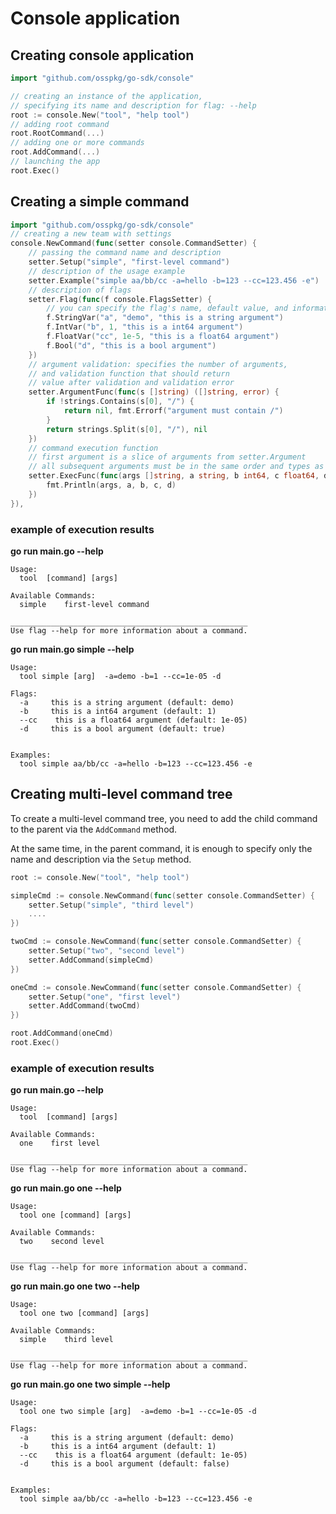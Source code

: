 # Console application

## Сreating console application

```go
import "github.com/osspkg/go-sdk/console"

// creating an instance of the application, 
// specifying its name and description for flag: --help 
root := console.New("tool", "help tool")
// adding root command
root.RootCommand(...)
// adding one or more commands
root.AddCommand(...)
// launching the app
root.Exec()
```

## Creating a simple command

```go
import "github.com/osspkg/go-sdk/console"
// creating a new team with settings
console.NewCommand(func(setter console.CommandSetter) {
	// passing the command name and description
    setter.Setup("simple", "first-level command")
    // description of the usage example
    setter.Example("simple aa/bb/cc -a=hello -b=123 --cc=123.456 -e")
    // description of flags
    setter.Flag(func(f console.FlagsSetter) {
    	// you can specify the flag's name, default value, and information about the flag's value.
        f.StringVar("a", "demo", "this is a string argument")
        f.IntVar("b", 1, "this is a int64 argument")
        f.FloatVar("cc", 1e-5, "this is a float64 argument")
        f.Bool("d", "this is a bool argument")
    })
    // argument validation: specifies the number of arguments, 
    // and validation function that should return 
    // value after validation and validation error
    setter.ArgumentFunc(func(s []string) ([]string, error) {
        if !strings.Contains(s[0], "/") {
            return nil, fmt.Errorf("argument must contain /")
        }
        return strings.Split(s[0], "/"), nil
    })
    // command execution function
    // first argument is a slice of arguments from setter.Argument
    // all subsequent arguments must be in the same order and types as listed in setter.Flag
    setter.ExecFunc(func(args []string, a string, b int64, c float64, d bool) {
        fmt.Println(args, a, b, c, d)
    })
}),
```

### example of execution results

**go run main.go  --help**
```text
Usage: 
  tool  [command] [args]

Available Commands:
  simple    first-level command

_____________________________________________________
Use flag --help for more information about a command.

```
**go run main.go simple  --help**
```text
Usage: 
  tool simple [arg]  -a=demo -b=1 --cc=1e-05 -d

Flags:
  -a     this is a string argument (default: demo)
  -b     this is a int64 argument (default: 1)
  --cc    this is a float64 argument (default: 1e-05)
  -d     this is a bool argument (default: true)


Examples:
  tool simple aa/bb/cc -a=hello -b=123 --cc=123.456 -e
```

## Creating multi-level command tree

To create a multi-level command tree, 
you need to add the child command to the parent via the `AddCommand` method.

At the same time, in the parent command, it is enough to 
specify only the name and description via the `Setup` method.

```go
root := console.New("tool", "help tool")

simpleCmd := console.NewCommand(func(setter console.CommandSetter) {
    setter.Setup("simple", "third level")
    ....
})

twoCmd := console.NewCommand(func(setter console.CommandSetter) {
    setter.Setup("two", "second level")
    setter.AddCommand(simpleCmd)
})

oneCmd := console.NewCommand(func(setter console.CommandSetter) {
    setter.Setup("one", "first level")
    setter.AddCommand(twoCmd)
})

root.AddCommand(oneCmd)
root.Exec()
```

### example of execution results

**go run main.go  --help**

```text
Usage: 
  tool  [command] [args]

Available Commands:
  one    first level

_____________________________________________________
Use flag --help for more information about a command.
```
**go run main.go one  --help**

```text
Usage: 
  tool one [command] [args]

Available Commands:
  two    second level

_____________________________________________________
Use flag --help for more information about a command.
```
**go run main.go one two  --help**
```text
Usage: 
  tool one two [command] [args]

Available Commands:
  simple    third level

_____________________________________________________
Use flag --help for more information about a command.
```
**go run main.go one two simple  --help**
```text
Usage: 
  tool one two simple [arg]  -a=demo -b=1 --cc=1e-05 -d

Flags:
  -a     this is a string argument (default: demo)
  -b     this is a int64 argument (default: 1)
  --cc    this is a float64 argument (default: 1e-05)
  -d     this is a bool argument (default: false)


Examples:
  tool simple aa/bb/cc -a=hello -b=123 --cc=123.456 -e

```